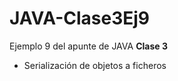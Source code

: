 # JAVA-Clase3Ej9

<p>Ejemplo 9 del apunte de JAVA <b>Clase 3</b></p>
<ul>
  <li> Serialización de objetos a ficheros</li>
</ul>
